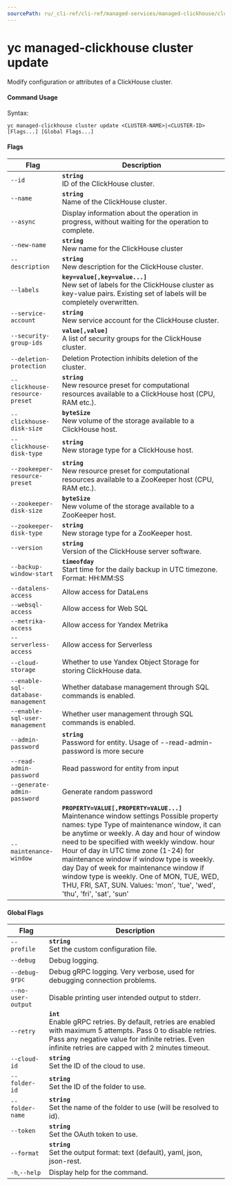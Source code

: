 ```yaml
---
sourcePath: ru/_cli-ref/cli-ref/managed-services/managed-clickhouse/cluster/update.md
---
```

# yc managed-clickhouse cluster update

Modify configuration or attributes of a ClickHouse cluster.

#### Command Usage

Syntax: 

`yc managed-clickhouse cluster update <CLUSTER-NAME>|<CLUSTER-ID> [Flags...] [Global Flags...]`

#### Flags

| Flag | Description |
|----|----|
|`--id`|<b>`string`</b><br/> ID of the ClickHouse cluster.|
|`--name`|<b>`string`</b><br/> Name of the ClickHouse cluster.|
|`--async`| Display information about the operation in progress, without waiting for the operation to complete.|
|`--new-name`|<b>`string`</b><br/> New name for the ClickHouse cluster|
|`--description`|<b>`string`</b><br/> New description for the ClickHouse cluster.|
|`--labels`|<b>`key=value[,key=value...]`</b><br/> New set of labels for the ClickHouse cluster as key-value pairs. Existing set of labels will be completely overwritten.|
|`--service-account`|<b>`string`</b><br/> New service account for the ClickHouse cluster.|
|`--security-group-ids`|<b>`value[,value]`</b><br/> A list of security groups for the ClickHouse cluster.|
|`--deletion-protection`| Deletion Protection inhibits deletion of the cluster.|
|`--clickhouse-resource-preset`|<b>`string`</b><br/> New resource preset for computational resources available to a ClickHouse host (CPU, RAM etc.).|
|`--clickhouse-disk-size`|<b>`byteSize`</b><br/> New volume of the storage available to a ClickHouse host.|
|`--clickhouse-disk-type`|<b>`string`</b><br/> New storage type for a ClickHouse host.|
|`--zookeeper-resource-preset`|<b>`string`</b><br/> New resource preset for computational resources available to a ZooKeeper host (CPU, RAM etc.).|
|`--zookeeper-disk-size`|<b>`byteSize`</b><br/> New volume of the storage available to a ZooKeeper host.|
|`--zookeeper-disk-type`|<b>`string`</b><br/> New storage type for a ZooKeeper host.|
|`--version`|<b>`string`</b><br/> Version of the ClickHouse server software.|
|`--backup-window-start`|<b>`timeofday`</b><br/> Start time for the daily backup in UTC timezone. Format: HH:MM:SS|
|`--datalens-access`| Allow access for DataLens|
|`--websql-access`| Allow access for Web SQL|
|`--metrika-access`| Allow access for Yandex Metrika|
|`--serverless-access`| Allow access for Serverless|
|`--cloud-storage`| Whether to use Yandex Object Storage for storing ClickHouse data.|
|`--enable-sql-database-management`| Whether database management through SQL commands is enabled.|
|`--enable-sql-user-management`| Whether user management through SQL commands is enabled.|
|`--admin-password`|<b>`string`</b><br/> Password for entity. Usage of --read-admin-password is more secure|
|`--read-admin-password`| Read password for entity from input|
|`--generate-admin-password`| Generate random password|
|`--maintenance-window`|<b>`PROPERTY=VALUE[,PROPERTY=VALUE...]`</b><br/> Maintenance window settings  Possible property names:  type Type of maintenance window, it can be anytime or weekly. A day and hour of window need to be specified with weekly window.  hour Hour of day in UTC time zone (1-24) for maintenance window if window type is weekly.  day Day of week for maintenance window if window type is weekly. One of MON, TUE, WED, THU, FRI, SAT, SUN. Values: 'mon', 'tue', 'wed', 'thu', 'fri', 'sat', 'sun'|

#### Global Flags

| Flag | Description |
|----|----|
|`--profile`|<b>`string`</b><br/>Set the custom configuration file.|
|`--debug`|Debug logging.|
|`--debug-grpc`|Debug gRPC logging. Very verbose, used for debugging connection problems.|
|`--no-user-output`|Disable printing user intended output to stderr.|
|`--retry`|<b>`int`</b><br/>Enable gRPC retries. By default, retries are enabled with maximum 5 attempts. Pass 0 to disable retries. Pass any negative value for infinite retries. Even infinite retries are capped with 2 minutes timeout.|
|`--cloud-id`|<b>`string`</b><br/>Set the ID of the cloud to use.|
|`--folder-id`|<b>`string`</b><br/>Set the ID of the folder to use.|
|`--folder-name`|<b>`string`</b><br/>Set the name of the folder to use (will be resolved to id).|
|`--token`|<b>`string`</b><br/>Set the OAuth token to use.|
|`--format`|<b>`string`</b><br/>Set the output format: text (default), yaml, json, json-rest.|
|`-h`,`--help`|Display help for the command.|
